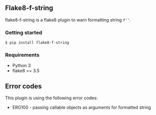 ## Flake8-f-string

flake8-f-string is a flake8 plugin to warn formatting string `f''`.

### Getting started
    
    $ pip install flake8-f-string
   

### Requirements

- Python 3
- flake8 >= 3.5

Error codes
-----------

This plugin is using the following error codes:

- ERG100 - passing callable objects as arguments for formatted string
